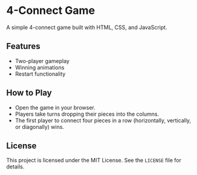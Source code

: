 # 4-Connect Game

A simple 4-connect game built with HTML, CSS, and JavaScript.

## Features
- Two-player gameplay
- Winning animations
- Restart functionality

## How to Play
- Open the game in your browser.
- Players take turns dropping their pieces into the columns.
- The first player to connect four pieces in a row (horizontally, vertically, or diagonally) wins.

## License
This project is licensed under the MIT License. See the `LICENSE` file for details.